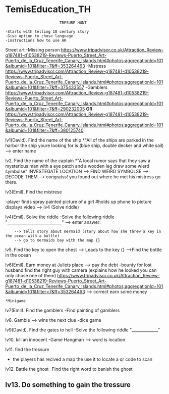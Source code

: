 # TemisEducation_TH

							TRESURE HUNT		

	-Starts with telling 18 century story
	-Give option to chose language
	-instructions how to use AR

Street art
-Missing person
https://www.tripadvisor.co.uk/Attraction_Review-g187481-d10538219-Reviews-Puerto_Street_Art-Puerto_de_la_Cruz_Tenerife_Canary_Islands.html#photos;aggregationId=101&albumid=101&filter=7&ff=353264463
-Mistress
https://www.tripadvisor.com/Attraction_Review-g187481-d10538219-Reviews-Puerto_Street_Art-Puerto_de_la_Cruz_Tenerife_Canary_Islands.html#photos;aggregationId=101&albumid=101&filter=7&ff=375433557
-Gamblers
https://www.tripadvisor.com/Attraction_Review-g187481-d10538219-Reviews-Puerto_Street_Art-Puerto_de_la_Cruz_Tenerife_Canary_Islands.html#photos;aggregationId=101&albumid=101&filter=7&ff=290232005
__OR__
https://www.tripadvisor.com/Attraction_Review-g187481-d10538219-Reviews-Puerto_Street_Art-Puerto_de_la_Cruz_Tenerife_Canary_Islands.html#photos;aggregationId=101&albumid=101&filter=7&ff=380125740

 
lv1(David). Find the name of the ship
	*"All of the ships are parked in the harbor the ship youre looking for is (blue ship, double decker and white sail)
		--> enter name 
 
	

lv2. Find the name of the captain
	*"A local rumor says that they saw a mysterious man with a eye patch and a wooden leg draw some wierd symbolse"
		INVESTEGATE LOCATION --> FIND WEIRD SYMBOLSE --> DECODE THEM --> congratss! 
			you found out where he met his mistress go there.


lv3(Emil). Find the mistrese

-player finds spray painted picture of a girl #holds up phone to picture displays video --> lv4 (Solve riddle)

	
lv4(Emil). Solve the riddle
	-Solve the following riddle "___________________________"	--> enter answer:
		
		--> tells story about mermaid (story about how she threw a key in the ocean with a bottle)
		--> go to mermaids bay with the map {}

lv5. Find the key to open the chest
	--> Leads to the key {}
	-->Find the bottle in the ocean 


lv6(Emil). Earn money at Juliets place	-->	pay the debt
	-bounty for lost husband find the right guy with camera (explains how he looked you can only chose one of them) https://www.tripadvisor.co.uk/Attraction_Review-g187481-d10538219-Reviews-Puerto_Street_Art-Puerto_de_la_Cruz_Tenerife_Canary_Islands.html#photos;aggregationId=101&albumid=101&filter=7&ff=353264463
		--> correct earn some money	

	*Minigame
	
	
	

lv7(Emil). Find the gamblers
-Find painting of gamblers

lv8. Gamble	-->	wins the next clue
-dice game

lv9(David). Find the gates to hell
-Solve the following riddle "_____________"

lv10. kill an innocent
-Game Hangman 	-->	word is location
	
	
lv11. find the tressure
- the players has recived a map the use it to locate a qr code to scan

lv12. Battle the ghost
-Find the right word to banish the ghost

	
lv13. Do something to gain the tressure
-
	
	
